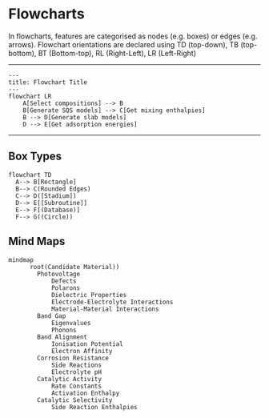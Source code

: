 # Flowcharts
In flowcharts, features are categorised as nodes (e.g. boxes) or edges (e.g. arrows).
Flowchart orientations are declared using TD (top-down), TB (top-bottom), BT (Bottom-top), RL (Right-Left), LR (Left-Right)

---
```mermaid
---
title: Flowchart Title
---
flowchart LR
    A[Select compositions] --> B
    B[Generate SQS models] --> C[Get mixing enthalpies]
    B --> D[Generate slab models]
    D --> E[Get adsorption energies]
```
---

## Box Types
```mermaid
flowchart TD
  A--> B[Rectangle]
  B--> C(Rounded Edges)
  C--> D([Stadium])
  D--> E[[Subroutine]]
  E--> F[(Database)]
  F--> G((Circle))
```

## Mind Maps
```mermaid
mindmap
      root(Candidate Material))
        Photovoltage
            Defects
            Polarons
            Dielectric Properties
            Electrode-Electrolyte Interactions
            Material-Material Interactions
        Band Gap
            Eigenvalues
            Phonons 
        Band Alignment
            Ionisation Potential
            Electron Affinity
        Corrosion Resistance
            Side Reactions
            Electrolyte pH
        Catalytic Activity
            Rate Constants
            Activation Enthalpy
        Catalytic Selectivity
            Side Reaction Enthalpies
```

